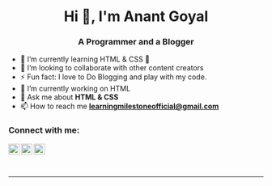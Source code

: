 
<h1 align="center">Hi 👋, I'm Anant Goyal</h1>
<h3 align="center">A Programmer and a Blogger</h3>

- 🌱 I’m currently learning HTML & CSS 🤣
- 👯 I’m looking to collaborate with other content creators
- ⚡ Fun fact: I love to Do Blogging and play with my code.
- 🔭 I’m currently working on HTML
- 💬 Ask me about **HTML & CSS**
- 📫 How to reach me **learningmilestoneofficial@gmail.com**



### Connect with me:

[<img align="left" alt="codewithanant | Instagram" width="22px" src="https://cdn.jsdelivr.net/npm/simple-icons@v3/icons/facebook.svg" />][facebook]
[<img align="left" alt="codewithanant | Instagram" width="22px" src="https://cdn.jsdelivr.net/npm/simple-icons@v3/icons/instagram.svg" />][instagram]
[<img align="left" alt="codeiwthanant | LinkedIn" width="22px" src="https://cdn.jsdelivr.net/npm/simple-icons@v3/icons/linkedin.svg" />][linkedin]



<br />

<br />
<br />

---




[CodeWithAnant]: https://github.com/Anant-Goyal
[instagram]: https://www.instagram.com/code_with_anant/
[linkedin]: https://www.linkedin.com/in/anant--goyal/
[facebook]: https://www.facebook.com/Code-With-Anant-106520205061639
